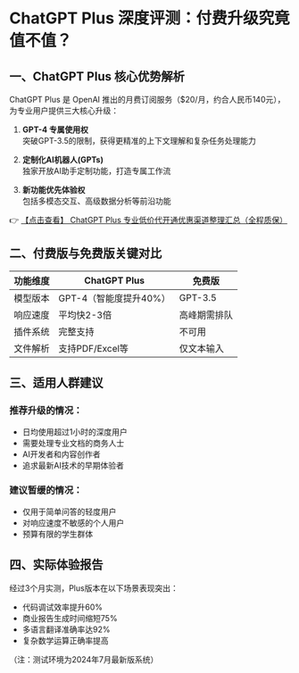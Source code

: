 # ChatGPT Plus 深度评测：付费升级究竟值不值？

## 一、ChatGPT Plus 核心优势解析

ChatGPT Plus 是 OpenAI 推出的月费订阅服务（$20/月，约合人民币140元），为专业用户提供三大核心升级：

1. **GPT-4 专属使用权**  
   突破GPT-3.5的限制，获得更精准的上下文理解和复杂任务处理能力

2. **定制化AI机器人(GPTs)**  
   独家开放AI助手定制功能，打造专属工作流

3. **新功能优先体验权**  
   包括多模态交互、高级数据分析等前沿功能

👉 [【点击查看】 ChatGPT Plus 专业低价代开通优惠渠道整理汇总（全程质保）](https://bit.ly/DaiKai)

## 二、付费版与免费版关键对比

| 功能维度        | ChatGPT Plus          | 免费版               |
|----------------|----------------------|---------------------|
| 模型版本       | GPT-4（智能度提升40%）| GPT-3.5            |
| 响应速度       | 平均快2-3倍          | 高峰期需排队        |
| 插件系统       | 完整支持             | 不可用              |
| 文件解析       | 支持PDF/Excel等      | 仅文本输入          |

## 三、适用人群建议

### 推荐升级的情况：
- 日均使用超过1小时的深度用户
- 需要处理专业文档的商务人士
- AI开发者和内容创作者
- 追求最新AI技术的早期体验者

### 建议暂缓的情况：
- 仅用于简单问答的轻度用户
- 对响应速度不敏感的个人用户
- 预算有限的学生群体

## 四、实际体验报告

经过3个月实测，Plus版本在以下场景表现突出：
- 代码调试效率提升60%
- 商业报告生成时间缩短75%
- 多语言翻译准确率达92%
- 复杂数学运算正确率提高

（注：测试环境为2024年7月最新版系统）